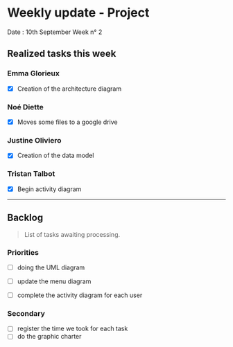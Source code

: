 # Weekly update - Project

Date : 10th September
Week n° 2

## Realized tasks this week



### Emma Glorieux
- [x] Creation of the architecture diagram

### Noé Diette
- [x] Moves some files to a google drive

### Justine Oliviero

- [x] Creation of the data model

### Tristan Talbot
- [x] Begin activity diagram 


---

## Backlog

> List of tasks awaiting processing.

### Priorities

- [ ] doing the UML diagram
- [ ] update the menu diagram
- [ ] complete the activity diagram for each user


### Secondary
- [ ] register the time we took for each task
- [ ] do the graphic charter